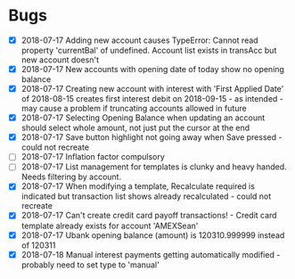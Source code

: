 Bugs
====

- [x] 2018-07-17  Adding new account causes TypeError: Cannot read property 'currentBal' of undefined. 
                  Account list exists in transAcc but new account doesn't
- [x] 2018-07-17  New accounts with opening date of today show no opening balance
- [x] 2018-07-17  Creating new account with interest with 'First Applied Date' of 2018-08-15 creates first interest debit on 2018-09-15 - as intended - may cause a problem if truncating accounts allowed in future
- [x] 2018-07-17  Selecting Opening Balance when updating an account should select whole amount, not just put the cursor at the end
- [x] 2018-07-17  Save button highlight not going away when Save pressed - could not recreate
- [ ] 2018-07-17  Inflation factor compulsory
- [ ] 2018-07-17  List management for templates is clunky and heavy handed. Needs filtering by account.
- [x] 2018-07-17  When modifying a template, Recalculate required is indicated but transaction list shows already recalculated - could not recreate
- [x] 2018-07-17  Can't create credit card payoff transactions! - Credit card template already exists for account 'AMEXSean'
- [x] 2018-07-17  Ubank opening balance (amount) is 120310.999999 instead of 120311
- [x] 2018-07-18  Manual interest payments getting automatically modified - probably need to set type to 'manual'